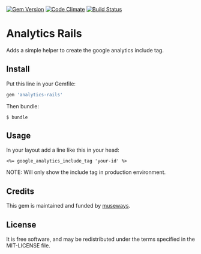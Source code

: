 [![Gem Version](https://badge.fury.io/rb/analytics-rails.svg)](http://badge.fury.io/rb/analytics-rails) [![Code Climate](https://codeclimate.com/github/museways/analytics-rails/badges/gpa.svg)](https://codeclimate.com/github/museways/analytics-rails) [![Build Status](https://travis-ci.org/museways/analytics-rails.svg?branch=master)](https://travis-ci.org/museways/analytics-rails)

# Analytics Rails

Adds a simple helper to create the google analytics include tag.

## Install

Put this line in your Gemfile:
```ruby
gem 'analytics-rails'
```

Then bundle:
```
$ bundle
```

## Usage

In your layout add a line like this in your head:
```erb
<%= google_analytics_include_tag 'your-id' %>
```

NOTE: Will only show the include tag in production environment.

## Credits

This gem is maintained and funded by [museways](http://museways.com).

## License

It is free software, and may be redistributed under the terms specified in the MIT-LICENSE file.
